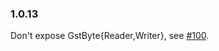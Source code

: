 ### 1.0.13

Don't expose GstByte{Reader,Writer}, see [#100](https://github.com/haskell-gi/haskell-gi/pull/100).
